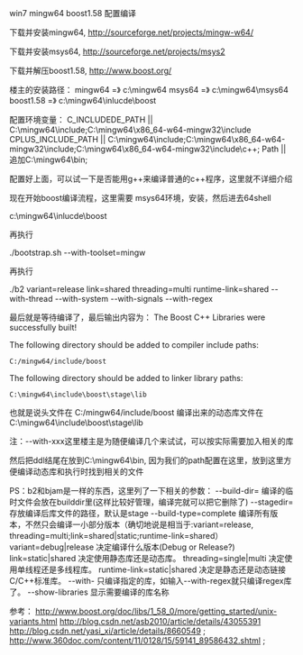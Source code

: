 win7 mingw64 boost1.58 配置编译

下载并安装mingw64, http://sourceforge.net/projects/mingw-w64/

下载并安装msys64, http://sourceforge.net/projects/msys2

下载并解压boost1.58, http://www.boost.org/


楼主的安装路径：
 mingw64 =》 c:\mingw64
 msys64 =》 c:\mingw64\msys64
 boost1.58 =》 c:\mingw64\inlucde\boost

配置环境变量：
C_INCLUDEDE_PATH     || C:\mingw64\include;C:\mingw64\x86_64-w64-mingw32\include
CPLUS_INCLUDE_PATH || C:\mingw64\include;C:\mingw64\x86_64-w64-mingw32\include;C:\mingw64\x86_64-w64-mingw32\include\c++;
Path                                  || 追加C:\mingw64\bin;

配置好上面，可以试一下是否能用g++来编译普通的c++程序，这里就不详细介绍

现在开始boost编译流程，这里需要 msys64环境，安装，然后进去64shell

c:\mingw64\inlucde\boost
 
再执行

./bootstrap.sh --with-toolset=mingw  

再执行

./b2 variant=release link=shared threading=multi runtime-link=shared --with-thread --with-system --with-signals --with-regex

最后就是等待编译了，最后输出内容为：
The Boost C++ Libraries were successfully built!

The following directory should be added to compiler include paths:

    C:/mingw64/include/boost

The following directory should be added to linker library paths:

    C:\mingw64\include\boost\stage\lib

也就是说头文件在 C:/mingw64/include/boost
编译出来的动态库文件在 C:\mingw64\include\boost\stage\lib

注：--with-xxx这里楼主是为随便编译几个来试试，可以按实际需要加入相关的库

然后把ddl结尾在放到C:\mingw64\bin, 因为我们的path配置在这里，放到这里方便编译动态库和执行时找到相关的文件

PS：b2和bjam是一样的东西，这里列了一下相关的参数：
 --build-dir=<builddir>          编译的临时文件会放在builddir里(这样比较好管理，编译完就可以把它删除了) 
--stagedir=<stagedir>          存放编译后库文件的路径，默认是stage 
--build-type=complete          编译所有版本，不然只会编译一小部分版本（确切地说是相当于:variant=release, threading=multi;link=shared|static;runtime-link=shared） 
variant=debug|release         决定编译什么版本(Debug or Release?) 
link=static|shared                 决定使用静态库还是动态库。 
threading=single|multi          决定使用单线程还是多线程库。 
runtime-link=static|shared    决定是静态还是动态链接C/C++标准库。 
--with-<library>                     只编译指定的库，如输入--with-regex就只编译regex库了。 
--show-libraries                    显示需要编译的库名称

参考：
http://www.boost.org/doc/libs/1_58_0/more/getting_started/unix-variants.html
http://blog.csdn.net/asb2010/article/details/43055391
http://blog.csdn.net/yasi_xi/article/details/8660549 ;
http://www.360doc.com/content/11/0128/15/59141_89586432.shtml ;

